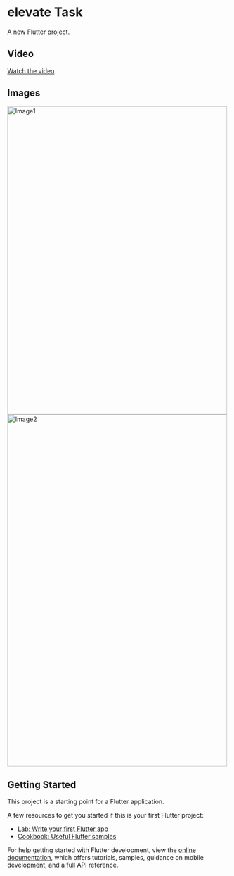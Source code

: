 # elevate Task

A new Flutter project.

## Video
[Watch the video](https://drive.google.com/file/d/1jElQJXyMLrj69TsLkSN5zIPHaJHAwsCg/view?usp=sharing)

## Images
<p>
  <img src="https://drive.google.com/uc?export=view&id=1kennbHwxrkXmPQIV0Jj0y0P40mazW6bN" alt="Image1" width="500" height="700">
  <img src="https://drive.google.com/uc?export=view&id=1bo7c_sA70MREfC0C_e6EyJIh1dKoBulJ" alt="Image2" width="500" height="800">
</p>

## Getting Started

This project is a starting point for a Flutter application.

A few resources to get you started if this is your first Flutter project:

- [Lab: Write your first Flutter app](https://docs.flutter.dev/get-started/codelab)
- [Cookbook: Useful Flutter samples](https://docs.flutter.dev/cookbook)

For help getting started with Flutter development, view the
[online documentation](https://docs.flutter.dev/), which offers tutorials,
samples, guidance on mobile development, and a full API reference.
